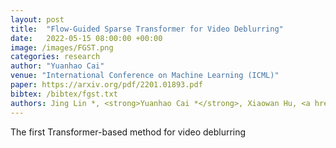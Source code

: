 ```yaml
---
layout: post
title:  "Flow-Guided Sparse Transformer for Video Deblurring"
date:   2022-05-15 08:00:00 +00:00
image: /images/FGST.png
categories: research
author: "Yuanhao Cai"
venue: "International Conference on Machine Learning (ICML)"
paper: https://arxiv.org/pdf/2201.01893.pdf
bibtex: /bibtex/fgst.txt
authors: Jing Lin *, <strong>Yuanhao Cai *</strong>, Xiaowan Hu, <a href="https://www.sigs.tsinghua.edu.cn/whq/">Haoqian Wang</a>, <a href="https://scholar.google.com.hk/citations?hl=zh-CN&user=JPUwfAMAAAAJ">Youliang Yan</a>, <a href="https://scholar.google.com.hk/citations?hl=zh-CN&user=0ua28KoAAAAJ">Xueyi Zou</a>, <a href="https://henghuiding.github.io/">Henghui Ding</a>, <a href="https://yulunzhang.com/">Yulun Zhang</a>, <a href="http://people.ee.ethz.ch/~timofter/">Radu Timofte</a>, <a href="https://ee.ethz.ch/the-department/faculty/professors/person-detail.OTAyMzM=.TGlzdC80MTEsMTA1ODA0MjU5.html">Luc Van Gool</a>
---
```

The first Transformer-based method for video deblurring

